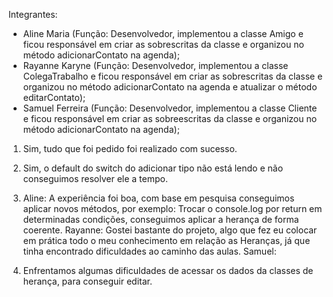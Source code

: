 Integrantes:
* Aline Maria (Função: Desenvolvedor, implementou a classe Amigo e ficou responsável em criar as sobrescritas da classe e organizou no método adicionarContato na agenda);
* Rayanne Karyne (Função: Desenvolvedor, implementou a classe ColegaTrabalho e ficou responsável em criar as sobrescritas da classe e organizou no método adicionarContato na agenda e atualizar o método editarContato);
* Samuel Ferreira (Função: Desenvolvedor, implementou a classe Cliente e ficou responsável em criar as sobreescritas da classe e organizou no método adicionarContato na agenda);

1. Sim, tudo que foi pedido foi realizado com sucesso.
   
2. Sim, o default do switch do adicionar tipo não está lendo e não conseguimos resolver ele a tempo.
   
3. Aline: A experiência foi boa, com base em pesquisa conseguimos aplicar novos métodos, por exemplo: Trocar o console.log por return em determinadas condições, conseguimos aplicar a herança de forma coerente.
     Rayanne: Gostei bastante do projeto, algo que fez eu colocar em prática todo o meu conhecimento em relação as Heranças, já que tinha encontrado dificuldades ao caminho das aulas.
     Samuel:
   
4. Enfrentamos algumas dificuldades de acessar os dados da classes de herança, para conseguir editar.
  
